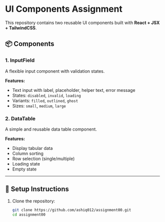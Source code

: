 # UI Components Assignment

This repository contains two reusable UI components built with **React + JSX + TailwindCSS**.

## 📦 Components

### 1. InputField
A flexible input component with validation states.

**Features:**
- Text input with label, placeholder, helper text, error message
- States: `disabled`, `invalid`, `loading`
- Variants: `filled`, `outlined`, `ghost`
- Sizes: `small`, `medium`, `large`

### 2. DataTable
A simple and reusable data table component.

**Features:**
- Display tabular data
- Column sorting
- Row selection (single/multiple)
- Loading state
- Empty state

---

## 🚀 Setup Instructions

1. Clone the repository:
   ```bash
   git clone https://github.com/ashiq012/assignment00.git
   cd assignment00
